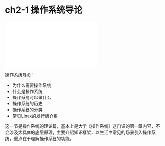 # ch2-1 操作系统导论


<div class='bilibili-video'>
<iframe class='bilibili-video-iframe' src="//player.bilibili.com/player.html?aid=889209565&bvid=BV1cP4y147Nj&cid=368852288&page=1&as_wide=1&high_quality=1&danmaku=1" scrolling="no" border="0" frameborder="no" framespacing="0" allowfullscreen="true"></iframe>
</div>


操作系统导论：

- 为什么需要操作系统
- 什么是操作系统
- 操作系统可以做什么
- 操作系统的历史
- 操作系统的分类
- 常见Linux的发行版介绍

这一节是操作系统的理论篇，基本上是大学《操作系统》这门课的第一章内容，不会涉及太具体的底层原理，主要介绍知识框架，以生活中常见的场景引入操作系统，重点在于理解操作系统的功能。


